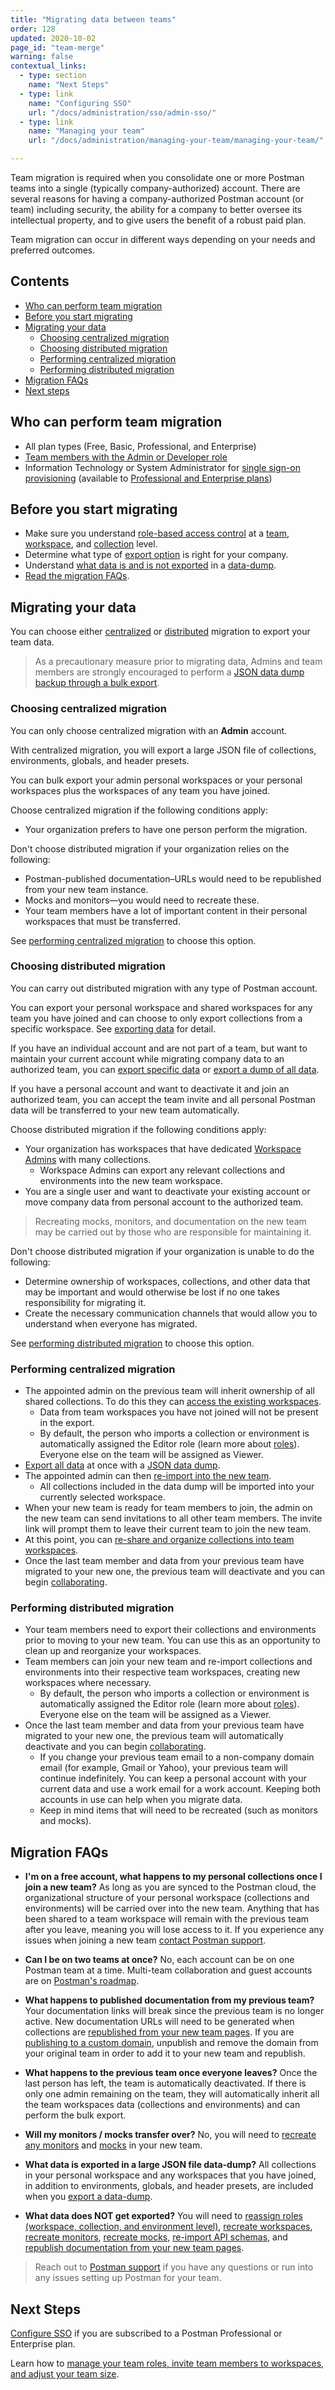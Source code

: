 ```yaml
---
title: "Migrating data between teams"
order: 128
updated: 2020-10-02
page_id: "team-merge"
warning: false
contextual_links:
  - type: section
    name: "Next Steps"
  - type: link
    name: "Configuring SSO"
    url: "/docs/administration/sso/admin-sso/"
  - type: link
    name: "Managing your team"
    url: "/docs/administration/managing-your-team/managing-your-team/"

---
```


Team migration is required when you consolidate one or more Postman teams into a single (typically company-authorized) account. There are several reasons for having a company-authorized Postman account (or team) including security, the ability for a company to better oversee its intellectual property, and to give users the benefit of a robust paid plan.

Team migration can occur in different ways depending on your needs and preferred outcomes.

## Contents

* [Who can perform team migration](#who-can-perform-team-migration)
* [Before you start migrating](#before-you-start-migrating)
* [Migrating your data](#migrating-your-data)
    * [Choosing centralized migration](#choosing-centralized-migration)
    * [Choosing distributed migration](#choosing-distributed-migration)
    * [Performing centralized migration](#performing-centralized-migration)
    * [Performing distributed migration](#performing-distributed-migration)
* [Migration FAQs](#migration-faqs)
* [Next steps](#next-steps)

## Who can perform team migration

* All plan types (Free, Basic, Professional, and Enterprise)
* [Team members with the Admin or Developer role](/docs/collaborating-in-postman/roles-and-permissions/#team-roles)
* Information Technology or System Administrator for [single sign-on provisioning](/docs/administration/sso/intro-sso/) (available to [Professional and Enterprise plans](https://www.postman.com/pricing/))

## Before you start migrating

* Make sure you understand [role-based access control](/docs/collaborating-in-postman/roles-and-permissions/) at a [team](/docs/collaborating-in-postman/roles-and-permissions/#team-roles), [workspace](/docs/collaborating-in-postman/roles-and-permissions/#workspace-roles), and [collection](/docs/collaborating-in-postman/roles-and-permissions/#collection-roles) level.
* Determine what type of [export option](#migrating-your-data) is right for your company.
* Understand [what data is and is not exported](#migrating-your-data) in a [data-dump](/docs/getting-started/importing-and-exporting-data/#exporting-data-dumps).
* [Read the migration FAQs](#migration-faqs).

## Migrating your data

You can choose either [centralized](#choosing-centralized-migration) or [distributed](#choosing-distributed-migration) migration to export your team data.

> As a precautionary measure prior to migrating data, Admins and team members are strongly encouraged to perform a [JSON data dump backup through a bulk export](/docs/getting-started/importing-and-exporting-data/#exporting-data-dumps).

### Choosing centralized migration

You can only choose centralized migration with an **Admin** account.

With centralized migration, you will export a large JSON file of collections, environments, globals, and header presets.

You can bulk export your admin personal workspaces or your personal workspaces plus the workspaces of any team you have joined.

Choose centralized migration if the following conditions apply:

* Your organization prefers to have one person perform the migration.

Don't choose distributed migration if your organization relies on the following:

* Postman-published documentation–URLs would need to be republished from your new team instance.
* Mocks and monitors—you would need to recreate these.
* Your team members have a lot of important content in their personal workspaces that must be transferred.

See [performing centralized migration](#performing-centralized-migration) to choose this option.

### Choosing distributed migration

You can carry out distributed migration with any type of Postman account.

You can export your personal workspace and shared workspaces for any team you have joined and can choose to only export collections from a specific workspace. See [exporting data](/docs/getting-started/importing-and-exporting-data/#exporting-postman-data) for detail.

If you have an individual account and are not part of a team, but want to maintain your current account while migrating company data to an authorized team, you can [export specific data](/docs/getting-started/importing-and-exporting-data/#exporting-postman-data) or [export a dump of all data](/docs/getting-started/importing-and-exporting-data/#exporting-data-dumps).

If you have a personal account and want to deactivate it and join an authorized team, you can accept the team invite and all personal Postman data will be transferred to your new team automatically.

Choose distributed migration if the following conditions apply:

* Your organization has workspaces that have dedicated [Workspace Admins](/docs/collaborating-in-postman/roles-and-permissions/#workspace-roles) with many collections.
    * Workspace Admins can export any relevant collections and environments into the new team workspace.
* You are a single user and want to deactivate your existing account or move company data from personal account to the authorized team.

> Recreating mocks, monitors, and documentation on the new team may be carried out by those who are responsible for maintaining it.

Don't choose distributed migration if your organization is unable to do the following:

* Determine ownership of workspaces, collections, and other data that may be important and would otherwise be lost if no one takes responsibility for migrating it.
* Create the necessary communication channels that would allow you to understand when everyone has migrated.

See [performing distributed migration](#performing-distributed-migration) to choose this option.

### Performing centralized migration

* The appointed admin on the previous team will inherit ownership of all shared collections. To do this they can [access the existing workspaces](/docs/collaborating-in-postman/using-workspaces/managing-workspaces/#accessing-workspaces).
    * Data from team workspaces you have not joined will not be present in the export.
    * By default, the person who imports a collection or environment is automatically assigned the Editor role (learn more about [roles](/docs/collaborating-in-postman/roles-and-permissions/)). Everyone else on the team will be assigned as Viewer.
* [Export all data](/docs/getting-started/importing-and-exporting-data/#exporting-postman-data) at once with a [JSON data dump](/docs/getting-started/importing-and-exporting-data/#exporting-data-dumps).
* The appointed admin can then [re-import into the new team](/docs/getting-started/importing-and-exporting-data/#importing-data-into-postman).
    * All collections included in the data dump will be imported into your currently selected workspace.
* When your new team is ready for team members to join, the admin on the new team can send invitations to all other team members. The invite link will prompt them to leave their current team to join the new team.
* At this point, you can [re-share and organize collections into team workspaces](/docs/collaborating-in-postman/sharing/#moving-postman-entities-to-collaborative-workspaces).
* Once the last team member and data from your previous team have migrated to your new one, the previous team will deactivate and you can begin [collaborating](https://www.youtube.com/watch?v=0hPUzjM-Cc8).

### Performing distributed migration

* Your team members need to export their collections and environments prior to moving to your new team. You can use this as an opportunity to clean up and reorganize your workspaces.
* Team members can join your new team and re-import collections and environments into their respective team workspaces, creating new workspaces where necessary.
    * By default, the person who imports a collection or environment is automatically assigned the Editor role (learn more about [roles](/docs/collaborating-in-postman/roles-and-permissions/)). Everyone else on the team will be assigned as a Viewer.
* Once the last team member and data from your previous team have migrated to your new one, the previous team will automatically deactivate and you can begin [collaborating](https://www.youtube.com/watch?v=0hPUzjM-Cc8).
    * If you change your previous team email to a non-company domain email (for example, Gmail or Yahoo), your previous team will continue indefinitely. You can keep a personal account with your current data and use a work email for a work account. Keeping both accounts in use can help when you migrate data.
    * Keep in mind items that will need to be recreated (such as monitors and mocks).

## Migration FAQs

* **I'm on a free account, what happens to my personal collections once I join a new team?**
As long as you are synced to the Postman cloud, the organizational structure of your personal workspace (collections and environments) will be carried over into the new team. Anything that has been shared to a team workspace will remain with the previous team after you leave, meaning you will lose access to it. If you experience any issues when joining a new team [contact Postman support](https://www.postman.com/support/).

* **Can I be on two teams at once?**
No, each account can be on one Postman team at a time. Multi-team collaboration and guest accounts are on [Postman's roadmap](https://github.com/postmanlabs/postman-app-support/projects/45?fullscreen=true).

* **What happens to published documentation from my previous team?**
Your documentation links will break since the previous team is no longer active. New documentation URLs will need to be generated when collections are [republished from your new team pages](/docs/publishing-your-api/publishing-your-docs/). If you are [publishing to a custom domain](/docs/publishing-your-api/custom-doc-domains/), unpublish and remove the domain from your original team in order to add it to your new team and republish.

* **What happens to the previous team once everyone leaves?**
Once the last person has left, the team is automatically deactivated. If there is only one admin remaining on the team, they will automatically inherit all the team workspaces data (collections and environments) and can perform the bulk export.

* **Will my monitors / mocks transfer over?**
No, you will need to [recreate any monitors](/docs/monitoring-your-api/setting-up-monitor/) and [mocks](/docs/designing-and-developing-your-api/mocking-data/setting-up-mock/) in your new team.

* **What data is exported in a large JSON file data-dump?**
All collections in your personal workspace and any workspaces that you have joined, in addition to environments, globals, and header presets, are included when you [export a data-dump](/docs/getting-started/importing-and-exporting-data/#exporting-data-dumps).

* **What data does NOT get exported?** You will need to [reassign roles (workspace, collection, and environment level)](/docs/collaborating-in-postman/roles-and-permissions/), [recreate workspaces](/docs/collaborating-in-postman/collaboration-intro/#creating-a-new-workspace-from-the-menu), [recreate monitors](/docs/monitoring-your-api/setting-up-monitor/), [recreate mocks](/docs/designing-and-developing-your-api/mocking-data/setting-up-mock/), [re-import API schemas](/docs/getting-started/importing-and-exporting-data/#importing-api-specifications), and [republish documentation from your new team pages](/docs/publishing-your-api/publishing-your-docs/).

> Reach out to [Postman support](https://www.postman.com/support/) if you have any questions or run into any issues setting up Postman for your team.

## Next Steps

[Configure SSO](/docs/administration/sso/admin-sso/) if you are subscribed to a Postman Professional or Enterprise plan.

Learn how to [manage your team roles, invite team members to workspaces, and adjust your team size](/docs/administration/managing-your-team/managing-your-team/).
